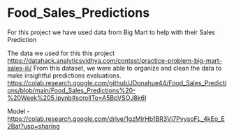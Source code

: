 # Food_Sales_Predictions

For this project we have used data from Big Mart to help with their Sales Prediction

The data we used for this this project https://datahack.analyticsvidhya.com/contest/practice-problem-big-mart-sales-iii/
From this dataset, we were able to organize and clean the data to make insightful predictions evaluations. 
https://colab.research.google.com/github/JDonahue44/Food_Sales_Predictions/blob/main/Food_Sales_Predictions%20-%20Week%205.ipynb#scrollTo=A5BpVSOJ8k6I

Model - https://colab.research.google.com/drive/1gzMlrHb1BR3Vi7PvysoFL_4kEo_E2Bat?usp=sharing
